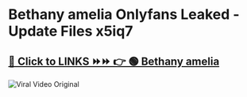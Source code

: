 
 # Bethany amelia Onlyfans Leaked - Update Files x5iq7

## <h2><a href="https://clipsfans.com/Bethany_amelia&ref=git">🔗 Click to LINKS ⏩⏩ 👉 🟢 Bethany amelia </a></h2>

<a href="https://clipsfans.com/Bethany_amelia&ref=git" rel="nofollow" data-target="animated-image.originalLink"><img src="https://i.ibb.co.com/xMMVF88/686577567.gif" alt="Viral Video Original" style="max-width: 100%; display: inline-block;" data-target="animated-image.originalImage"></a>

